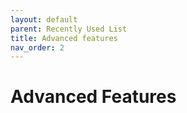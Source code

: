 ```yaml
---
layout: default
parent: Recently Used List
title: Advanced features
nav_order: 2
---
```

# Advanced Features
